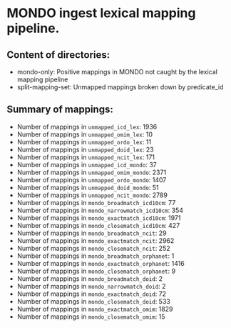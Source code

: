 # MONDO ingest lexical mapping pipeline.
## Content of directories:
* mondo-only: Positive mappings in MONDO not caught by the lexical mapping pipeline
* split-mapping-set: Unmapped mappings broken down by predicate_id
## Summary of mappings:
 * Number of mappings in `unmapped_icd_lex`: 1936
 * Number of mappings in `unmapped_omim_lex`: 10
 * Number of mappings in `unmapped_ordo_lex`: 11
 * Number of mappings in `unmapped_doid_lex`: 23
 * Number of mappings in `unmapped_ncit_lex`: 171
 * Number of mappings in `unmapped_icd_mondo`: 37
 * Number of mappings in `unmapped_omim_mondo`: 2371
 * Number of mappings in `unmapped_ordo_mondo`: 1407
 * Number of mappings in `unmapped_doid_mondo`: 51
 * Number of mappings in `unmapped_ncit_mondo`: 2789
 * Number of mappings in `mondo_broadmatch_icd10cm`: 77
 * Number of mappings in `mondo_narrowmatch_icd10cm`: 354
 * Number of mappings in `mondo_exactmatch_icd10cm`: 1971
 * Number of mappings in `mondo_closematch_icd10cm`: 427
 * Number of mappings in `mondo_broadmatch_ncit`: 29
 * Number of mappings in `mondo_exactmatch_ncit`: 2962
 * Number of mappings in `mondo_closematch_ncit`: 252
 * Number of mappings in `mondo_broadmatch_orphanet`: 1
 * Number of mappings in `mondo_exactmatch_orphanet`: 1416
 * Number of mappings in `mondo_closematch_orphanet`: 9
 * Number of mappings in `mondo_broadmatch_doid`: 2
 * Number of mappings in `mondo_narrowmatch_doid`: 2
 * Number of mappings in `mondo_exactmatch_doid`: 72
 * Number of mappings in `mondo_closematch_doid`: 533
 * Number of mappings in `mondo_exactmatch_omim`: 1829
 * Number of mappings in `mondo_closematch_omim`: 15

